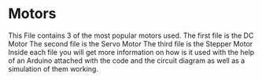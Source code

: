 # Motors
This File contains 3 of the most popular motors used.
The first file is the DC Motor
The second file is the Servo Motor
The third file is the Stepper Motor
Inside each file you will get more information on how is it used with the help of an Arduino attached with the code and the circuit diagram as well as a simulation of them working.

